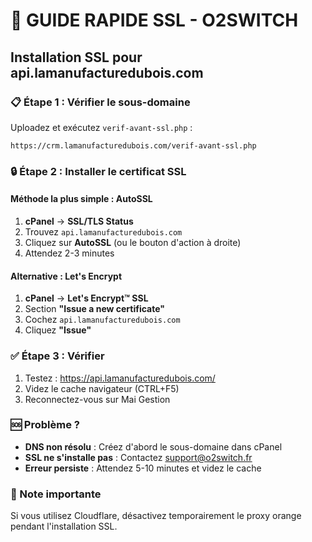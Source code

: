 # 🚀 GUIDE RAPIDE SSL - O2SWITCH

## Installation SSL pour api.lamanufacturedubois.com

### 📋 Étape 1 : Vérifier le sous-domaine
Uploadez et exécutez `verif-avant-ssl.php` :
```
https://crm.lamanufacturedubois.com/verif-avant-ssl.php
```

### 🔒 Étape 2 : Installer le certificat SSL

#### Méthode la plus simple : AutoSSL
1. **cPanel** → **SSL/TLS Status**
2. Trouvez `api.lamanufacturedubois.com`
3. Cliquez sur **AutoSSL** (ou le bouton d'action à droite)
4. Attendez 2-3 minutes

#### Alternative : Let's Encrypt
1. **cPanel** → **Let's Encrypt™ SSL**
2. Section **"Issue a new certificate"**
3. Cochez `api.lamanufacturedubois.com`
4. Cliquez **"Issue"**

### ✅ Étape 3 : Vérifier
1. Testez : https://api.lamanufacturedubois.com/
2. Videz le cache navigateur (CTRL+F5)
3. Reconnectez-vous sur Mai Gestion

### 🆘 Problème ?
- **DNS non résolu** : Créez d'abord le sous-domaine dans cPanel
- **SSL ne s'installe pas** : Contactez support@o2switch.fr
- **Erreur persiste** : Attendez 5-10 minutes et videz le cache

### 📌 Note importante
Si vous utilisez Cloudflare, désactivez temporairement le proxy orange pendant l'installation SSL. 